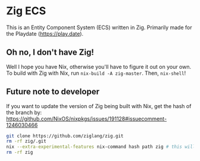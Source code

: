 # Zig ECS

This is an Entity Component System (ECS) written in Zig. Primarily made for the Playdate (https://play.date).

## Oh no, I don't have Zig!
Well I hope you have Nix, otherwise you'll have to figure it out on your own.\
To build with Zig with Nix, run `nix-build -A zig-master`. Then, `nix-shell`!


## Future note to developer
If you want to update the version of Zig being built with Nix, get the hash of the branch by:
https://github.com/NixOS/nixpkgs/issues/191128#issuecomment-1246030466
```bash
git clone https://github.com/ziglang/zig.git
rm -rf zig/.git
nix --extra-experimental-features nix-command hash path zig # this will output the hash
rm -rf zig
```